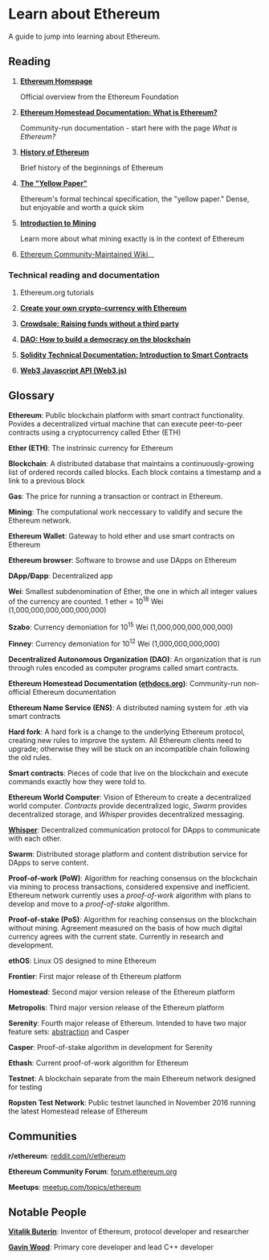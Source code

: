 # Learn about Ethereum

A guide to jump into learning about Ethereum.

## Reading

1. __[Ethereum Homepage](https://ethereum.org)__

    Official overview from the Ethereum Foundation

2. __[Ethereum Homestead Documentation: What is Ethereum?](http://www.ethdocs.org/en/latest/introduction/what-is-ethereum.html)__

    Community-run documentation - start here with the page _What is Ethereum?_

4. __[History of Ethereum](http://www.ethdocs.org/en/latest/introduction/history-of-ethereum.html)__

    Brief history of the beginnings of Ethereum

5. __[The "Yellow Paper"](http://paper.gavwood.com/)__

    Ethereum's formal techincal specification, the "yellow paper." Dense, but enjoyable and worth a quick skim

6. __[Introduction to Mining](https://github.com/ethereum/wiki/wiki/Mining)__

    Learn more about what mining exactly is in the context of Ethereum

7. [Ethereum Community-Maintained Wiki](https://github.com/ethereum/wiki/wiki)__
    
### Technical reading and documentation

1. Ethereum.org tutorials
  1. __[Create your own crypto-currency with Ethereum](https://www.ethereum.org/token)__
  2. __[Crowdsale: Raising funds without a third party](https://www.ethereum.org/crowdsale)__
  3. __[DAO: How to build a democracy on the blockchain](https://www.ethereum.org/dao)__

2. __[Solidity Technical Documentation: Introduction to Smart Contracts](https://solidity.readthedocs.io/en/develop/introduction-to-smart-contracts.html)__

3. __[Web3 Javascript API (Web3.js)](https://github.com/ethereum/wiki/wiki/JavaScript-API)__

## Glossary

__Ethereum__: Public blockchain platform with smart contract functionality. Povides a decentralized virtual machine that can execute peer-to-peer contracts using a cryptocurrency called Ether (ETH)

__Ether (ETH)__: The instrinsic currency for Ethereum

__Blockchain__: A distributed database that maintains a continuously-growing list of ordered records called blocks. Each block contains a timestamp and a link to a previous block

__Gas__: The price for running a transaction or contract in Ethereum.

__Mining__: The computational work neccessary to validify and secure the Ethereum network. 

__Ethereum Wallet__: Gateway to hold ether and use smart contracts on Ethereum

__Ethereum browser__: Software to browse and use DApps on Ethereum

__DApp/Ðapp__: Decentralized app

__Wei__: Smallest subdenomination of Ether, the one in which all integer values of the currency are counted. 1 ether = 10<sup>18</sup> Wei (1,000,000,000,000,000,000)

__Szabo__: Currency demoniation for 10<sup>15</sup> Wei (1,000,000,000,000,000)

__Finney__: Currency demoniation for 10<sup>12</sup> Wei  (1,000,000,000,000)

__Decentralized Autonomous Organization (DAO)__: An organization that is run through rules encoded as computer programs called smart contracts.

__Ethereum Homestead Documentation ([ethdocs.org](http://www.ethdocs.org))__: Community-run non-official Ethereum documentation

__Ethereum Name Service (ENS)__: A distributed naming system for .eth via smart contracts

__Hard fork__: A hard fork is a change to the underlying Ethereum protocol, creating new rules to improve the system. All Ethereum clients need to upgrade; otherwise they will be stuck on an incompatible chain following the old rules.

__Smart contracts__: Pieces of code that live on the blockchain and execute commands exactly how they were told to. 

__Ethereum World Computer__: Vision of Ethereum to create a decentralized world computer. _Contracts_ provide decentralized logic, _Swarm_ provides decentralized storage, and _Whisper_ provides decentralized messaging.

__[Whisper](https://github.com/ethereum/wiki/wiki/Whisper)__: Decentralized communication protocol for DApps to communicate with each other.

__Swarm__: Distributed storage platform and content distribution service for DApps to serve content. 

__Proof-of-work (PoW)__: Algorithm for reaching consensus on the blockchain via mining to process transactions, considered expensive and inefficient. Ethereum network currently uses a _proof-of-work_ algorithm with plans to develop and move to a _proof-of-stake_ algorithm.

__Proof-of-stake (PoS)__: Algorithm for reaching consensus on the blockchain without mining. Agreement measured on the basis of how much digital currency agrees with the current state. Currently in research and development.

__ethOS__: Linux OS designed to mine Ethereum

__Frontier__: First major release of th Ethereum platform

__Homestead__: Second major version release of the Ethereum platform

__Metropolis__: Third major version release of the Ethereum platform

__Serenity__: Fourth major release of Ethereum. Intended to have two major feature sets: [abstraction](https://blog.ethereum.org/2015/07/05/on-abstraction/) and Casper

__Casper__: Proof-of-stake algorithm in development for Serenity

__Ethash__: Current proof-of-work algorithm for Ethereum

__Testnet__: A blockchain separate from the main Ethereum network designed for testing

__Ropsten Test Network__: Public testnet launched in November 2016 running the latest Homestead release of Ethereum

## Communities

__r/ethereum__: [reddit.com/r/ethereum](https://reddit.com/r/ethereum/)

__Ethereum Community Forum__: [forum.ethereum.org](https://forum.ethereum.org/)

__Meetups__: [meetup.com/topics/ethereum](https://www.meetup.com/topics/ethereum/)

## Notable People

__[Vitalik Buterin](https://twitter.com/VitalikButerin)__: Inventor of Ethereum, protocol developer and researcher

__[Gavin Wood](https://twitter.com/gavofyork)__: Primary core developer and lead C++ developer
